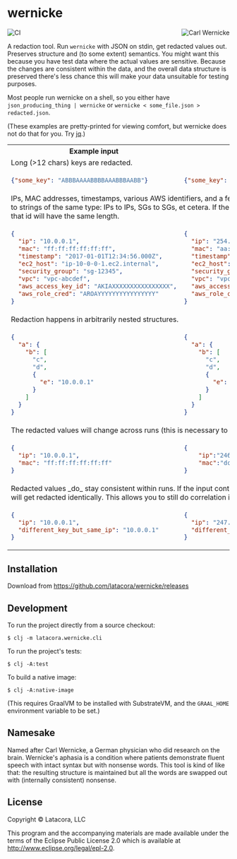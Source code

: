 # wernicke

<img alt="Carl Wernicke" src="https://raw.githubusercontent.com/latacora/wernicke/master/carl.jpg" align="right">

![CI](https://github.com/latacora/wernicke/workflows/CI/badge.svg)

A redaction tool. Run `wernicke` with JSON on stdin, get redacted values out.
Preserves structure and (to some extent) semantics. You might want this because
you have test data where the actual values are sensitive. Because the changes
are consistent within the data, and the overall data structure is preserved
there's less chance this will make your data unsuitable for testing purposes.

Most people run wernicke on a shell, so you either have `json_producing_thing |
wernicke` or `wernicke < some_file.json > redacted.json`.

(These examples are pretty-printed for viewing comfort, but wernicke does not do that for you. Try [jq](https://stedolan.github.io/jq/).)

<table>

<tr>
<th>Example input</th>
<th>Example output</th>
</tr>

<tr></tr>

<tr>
<td colspan="2">
Long (>12 chars) keys are redacted.
</td>
</tr>

<tr>
<td>

```json
{"some_key": "ABBBAAAABBBBAAABBBAABB"}
```

</td>
<td>

```json
{"some_key": "teyjdaeqEYGw18fRIt5vLo"}
```

</td>
</tr>

<tr>
<td colspan="2">
IPs, MAC addresses, timestamps, various AWS identifiers, and a few other types of strings are redacted to strings of the same type: IPs to IPs, SGs to SGs, et cetera. If these strings have an alphanumeric id, that id will have the same length.
</td>
</tr>

<tr>
<td>

```json
{
  "ip": "10.0.0.1",
  "mac": "ff:ff:ff:ff:ff:ff",
  "timestamp": "2017-01-01T12:34:56.000Z",
  "ec2_host": "ip-10-0-0-1.ec2.internal",
  "security_group": "sg-12345",
  "vpc": "vpc-abcdef",
  "aws_access_key_id": "AKIAXXXXXXXXXXXXXXXX",
  "aws_role_cred": "AROAYYYYYYYYYYYYYYYY"
}
```

</td>

<td>

```json
{
  "ip": "254.65.252.245",
  "mac": "aa:3e:91:ab:3b:3a",
  "timestamp": "2044-19-02T20:32:55.72Z",
  "ec2_host": "ip-207-255-185-237.ec2.internal",
  "security_group": "sg-887b8",
  "vpc": "vpc-a9d96a",
  "aws_access_key_id": "AKIAQ5E7IHRMOW7YABLS",
  "aws_role_cred": "AROA6QA7SQTM6YWS4F0H"
}
```

</td>
</tr>

<td colspan="2">
Redaction happens in arbitrarily nested structures.
</td>

<tr>
<td>

```json
{
  "a": {
    "b": [
      "c",
      "d",
      {
        "e": "10.0.0.1"
      }
    ]
  }
}
```

</td>

<td>

```json
{
  "a": {
    "b": [
      "c",
      "d",
      {
        "e": "1.212.241.246"
      }
    ]
  }
}
```

</td>
</tr>

<td colspan="2">
The redacted values will change across runs (this is necessary to make redaction
irreversible).
</td>

<tr>
<td>

```json
{
  "ip": "10.0.0.1",
  "mac": "ff:ff:ff:ff:ff:ff"
}
```

</td>
<td>

```json
{
    "ip":"246.220.253.214",
    "mac":"dc:08:90:75:e3:91"
}
```

</td>
</tr>

<td colspan="2">
Redacted values _do_ stay consistent within runs. If the input contains the same
value multiple times it will get redacted identically. This allows you to still do correlation in the result.
</td>

<tr>
<td>

```json
{
  "ip": "10.0.0.1",
  "different_key_but_same_ip": "10.0.0.1"
}
```

</td>
<td>

```json
{
  "ip": "247.226.167.9",
  "different_key_but_same_ip": "247.226.167.9"
}
```

</td>
</tr>
</table>

## Installation

Download from https://github.com/latacora/wernicke/releases

## Development

To run the project directly from a source checkout:

    $ clj -m latacora.wernicke.cli

To run the project's tests:

    $ clj -A:test

To build a native image:

    $ clj -A:native-image

(This requires GraalVM to be installed with SubstrateVM, and the `GRAAL_HOME`
environment variable to be set.)

## Namesake

Named after Carl Wernicke, a German physician who did research on the brain.
Wernicke's aphasia is a condition where patients demonstrate fluent speech with
intact syntax but with nonsense words. This tool is kind of like that: the
resulting structure is maintained but all the words are swapped out with
(internally consistent) nonsense.

## License

Copyright © Latacora, LLC

This program and the accompanying materials are made available under the terms
of the Eclipse Public License 2.0 which is available at
http://www.eclipse.org/legal/epl-2.0.
